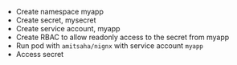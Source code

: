 - Create namespace myapp
- Create secret, mysecret
- Create service account, myapp
- Create RBAC to allow readonly access to the secret from myapp
- Run pod with `amitsaha/nignx` with service account `myapp`
- Access secret
